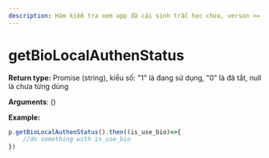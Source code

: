 ```yaml
---
description: Hàm kiểm tra xem app đã cài sinh trắc học chưa, verson >= 1.2.25
---
```


# getBioLocalAuthenStatus

**Return type:** Promise (string), kiểu số: "1" là đang sử dụng, "0" là đã tắt, null là chưa từng dùng

**Arguments**: ()

**Example:**&#x20;

```javascript
p.getBioLocalAuthenStatus().then((is_use_bio)=>{
    //do something with is_use_bio
})
```
